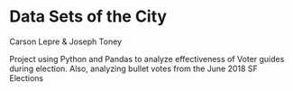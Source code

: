 # Data Sets of the City
 Carson Lepre & Joseph Toney
 
 Project using Python and Pandas to analyze effectiveness of Voter guides during election. Also, analyzing bullet votes from the June 2018 SF Elections
